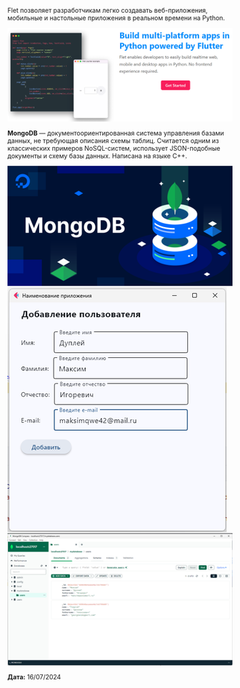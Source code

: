 Flet позволяет разработчикам легко создавать веб-приложения, мобильные и настольные приложения в реальном времени на Python.

![img.png](img.png)

**MongoDB** — документоориентированная система управления базами данных, не требующая описания схемы таблиц.
Считается одним из классических примеров NoSQL-систем, использует JSON-подобные документы и схему базы данных.
Написана на языке C++.

![img_1.png](img_1.png)
![img_2.png](img_2.png)
![img_3.png](img_3.png)

**Дата:** 16/07/2024